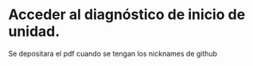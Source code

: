 # Acceder al diagnóstico de inicio de unidad.

Se depositara el pdf cuando se tengan los nicknames de github
